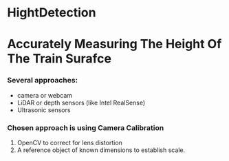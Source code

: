 # HightDetection


# Accurately Measuring The Height Of The Train Surafce

### Several approaches:
- camera or webcam
- LiDAR or depth sensors (like Intel RealSense)
- Ultrasonic sensors
### Chosen approach is using Camera Calibration
1.	OpenCV to correct for lens distortion
2.	A reference object of known dimensions to establish scale.
